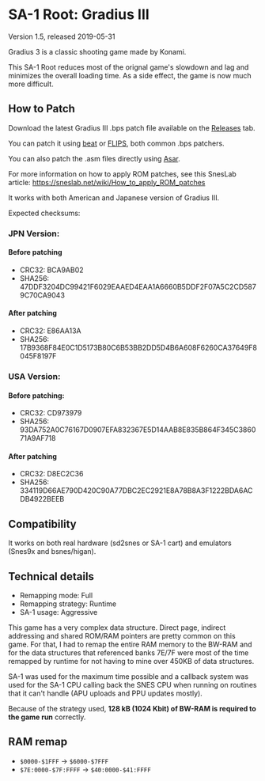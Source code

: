 # SA-1 Root: Gradius III
Version 1.5, released 2019-05-31

Gradius 3 is a classic shooting game made by Konami.

This SA-1 Root reduces most of the orignal game's slowdown and lag and minimizes
the overall loading time. As a side effect, the game is now much more difficult.

## How to Patch

Download the latest Gradius III .bps patch file available on the
[Releases](https://github.com/VitorVilela7/SA1-Root/releases) tab.

You can patch it using [beat](https://www.romhacking.net/utilities/893/)
or [FLIPS](https://sneslab.net/tools/floating.zip), both common .bps patchers.

You can also patch the .asm files directly using
[Asar](https://github.com/RPGHacker/asar).

For more information on how to apply ROM patches, see this SnesLab
article: https://sneslab.net/wiki/How_to_apply_ROM_patches

It works with both American and Japanese version of Gradius III.

Expected checksums:

### JPN Version:
#### Before patching
* CRC32: BCA9AB02
* SHA256: 47DDF3204DC99421F6029EAAED4EAA1A6660B5DDF2F07A5C2CD5879C70CA9043

#### After patching
* CRC32: E86AA13A
* SHA256: 17B9368F84E0C1D5173B80C6B53BB2DD5D4B6A608F6260CA37649F8045F8197F

### USA Version:
#### Before patching:
* CRC32: CD973979
* SHA256: 93DA752A0C76167D0907EFA832367E5D14AAB8E835B864F345C386071A9AF718

#### After patching
* CRC32: D8EC2C36
* SHA256: 334119D66AE790D420C90A77DBC2EC2921E8A78B8A3F1222BDA6ACDB4922BEEB

## Compatibility

It works on both real hardware (sd2snes or SA-1 cart) and emulators (Snes9x and bsnes/higan).

## Technical details

* Remapping mode: Full
* Remapping strategy: Runtime
* SA-1 usage: Aggressive

This game has a very complex data structure.
Direct page, indirect addressing and shared ROM/RAM pointers are
pretty common on this game. For that, I had to remap the entire RAM memory
to the BW-RAM and for the data structures that referenced banks 7E/7F were
most of the time remapped by runtime for not having to mine over 450KB
of data structures.

SA-1 was used for the maximum time possible and a callback system was used
for the SA-1 CPU calling back the SNES CPU when running on routines that
it can't handle (APU uploads and PPU updates mostly).

Because of the strategy used,
**128 kB (1024 Kbit) of BW-RAM is required to the game run** correctly.

## RAM remap

* ``$0000-$1FFF`` -> ``$6000-$7FFF``
* ``$7E:0000-$7F:FFFF`` -> ``$40:0000-$41:FFFF``
